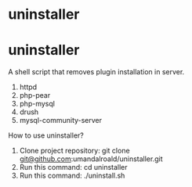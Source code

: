 # uninstaller
# uninstaller

A shell script that removes plugin installation in server.

1. httpd
2. php-pear
3. php-mysql
4. drush
5. mysql-community-server

How to use uninstaller?

1. Clone project repository: git clone git@github.com:umandalroald/uninstaller.git
2. Run this command: cd uninstaller
3. Run this command: ./uninstall.sh
